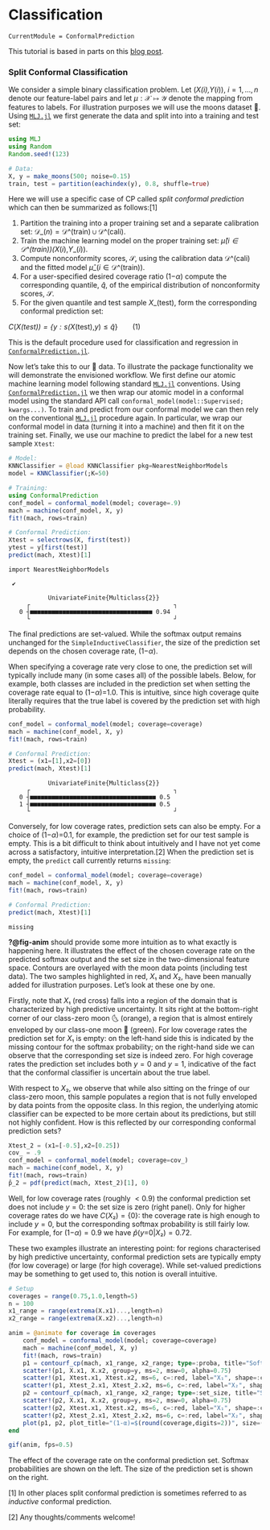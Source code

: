 
# Classification

``` @meta
CurrentModule = ConformalPrediction
```

This tutorial is based in parts on this [blog post](https://www.paltmeyer.com/blog/posts/conformal-prediction/).

### Split Conformal Classification

We consider a simple binary classification problem. Let (*X*_(*i*),*Y*_(*i*)), *i* = 1, ..., *n* denote our feature-label pairs and let *μ* : 𝒳 ↦ 𝒴 denote the mapping from features to labels. For illustration purposes we will use the moons dataset 🌙. Using [`MLJ.jl`](https://alan-turing-institute.github.io/MLJ.jl/v0.18/) we first generate the data and split into into a training and test set:

``` julia
using MLJ
using Random
Random.seed!(123)

# Data:
X, y = make_moons(500; noise=0.15)
train, test = partition(eachindex(y), 0.8, shuffle=true)
```

Here we will use a specific case of CP called *split conformal prediction* which can then be summarized as follows:[1]

1.  Partition the training into a proper training set and a separate calibration set: 𝒟_(*n*) = 𝒟^(train) ∪ 𝒟^(cali).
2.  Train the machine learning model on the proper training set: *μ̂*_(*i* ∈ 𝒟^(train))(*X*_(*i*),*Y*_(*i*)).
3.  Compute nonconformity scores, 𝒮, using the calibration data 𝒟^(cali) and the fitted model *μ̂*_(*i* ∈ 𝒟^(train)).
4.  For a user-specified desired coverage ratio (1−*α*) compute the corresponding quantile, *q̂*, of the empirical distribution of nonconformity scores, 𝒮.
5.  For the given quantile and test sample *X*_(test), form the corresponding conformal prediction set:

*C*(*X*_(test)) = {*y* : *s*(*X*_(test),*y*) ≤ *q̂*}   (1)

This is the default procedure used for classification and regression in [`ConformalPrediction.jl`](https://github.com/pat-alt/ConformalPrediction.jl).

Now let’s take this to our 🌙 data. To illustrate the package functionality we will demonstrate the envisioned workflow. We first define our atomic machine learning model following standard [`MLJ.jl`](https://alan-turing-institute.github.io/MLJ.jl/v0.18/) conventions. Using [`ConformalPrediction.jl`](https://github.com/pat-alt/ConformalPrediction.jl) we then wrap our atomic model in a conformal model using the standard API call `conformal_model(model::Supervised; kwargs...)`. To train and predict from our conformal model we can then rely on the conventional [`MLJ.jl`](https://alan-turing-institute.github.io/MLJ.jl/v0.18/) procedure again. In particular, we wrap our conformal model in data (turning it into a machine) and then fit it on the training set. Finally, we use our machine to predict the label for a new test sample `Xtest`:

``` julia
# Model:
KNNClassifier = @load KNNClassifier pkg=NearestNeighborModels
model = KNNClassifier(;K=50) 

# Training:
using ConformalPrediction
conf_model = conformal_model(model; coverage=.9)
mach = machine(conf_model, X, y)
fit!(mach, rows=train)

# Conformal Prediction:
Xtest = selectrows(X, first(test))
ytest = y[first(test)]
predict(mach, Xtest)[1]
```

    import NearestNeighborModels

     ✔

               UnivariateFinite{Multiclass{2}}      
         ┌                                        ┐ 
       0 ┤■■■■■■■■■■■■■■■■■■■■■■■■■■■■■■■■■■ 0.94   
         └                                        ┘ 

The final predictions are set-valued. While the softmax output remains unchanged for the `SimpleInductiveClassifier`, the size of the prediction set depends on the chosen coverage rate, (1−*α*).

When specifying a coverage rate very close to one, the prediction set will typically include many (in some cases all) of the possible labels. Below, for example, both classes are included in the prediction set when setting the coverage rate equal to (1−*α*)=1.0. This is intuitive, since high coverage quite literally requires that the true label is covered by the prediction set with high probability.

``` julia
conf_model = conformal_model(model; coverage=coverage)
mach = machine(conf_model, X, y)
fit!(mach, rows=train)

# Conformal Prediction:
Xtest = (x1=[1],x2=[0])
predict(mach, Xtest)[1]
```

               UnivariateFinite{Multiclass{2}}      
         ┌                                        ┐ 
       0 ┤■■■■■■■■■■■■■■■■■■■■■■■■■■■■■■■■■■■ 0.5   
       1 ┤■■■■■■■■■■■■■■■■■■■■■■■■■■■■■■■■■■■ 0.5   
         └                                        ┘ 

Conversely, for low coverage rates, prediction sets can also be empty. For a choice of (1−*α*)=0.1, for example, the prediction set for our test sample is empty. This is a bit difficult to think about intuitively and I have not yet come across a satisfactory, intuitive interpretation.[2] When the prediction set is empty, the `predict` call currently returns `missing`:

``` julia
conf_model = conformal_model(model; coverage=coverage)
mach = machine(conf_model, X, y)
fit!(mach, rows=train)

# Conformal Prediction:
predict(mach, Xtest)[1]
```

    missing

**?@fig-anim** should provide some more intuition as to what exactly is happening here. It illustrates the effect of the chosen coverage rate on the predicted softmax output and the set size in the two-dimensional feature space. Contours are overlayed with the moon data points (including test data). The two samples highlighted in red, *X*₁ and *X*₂, have been manually added for illustration purposes. Let’s look at these one by one.

Firstly, note that *X*₁ (red cross) falls into a region of the domain that is characterized by high predictive uncertainty. It sits right at the bottom-right corner of our class-zero moon 🌜 (orange), a region that is almost entirely enveloped by our class-one moon 🌛 (green). For low coverage rates the prediction set for *X*₁ is empty: on the left-hand side this is indicated by the missing contour for the softmax probability; on the right-hand side we can observe that the corresponding set size is indeed zero. For high coverage rates the prediction set includes both *y* = 0 and *y* = 1, indicative of the fact that the conformal classifier is uncertain about the true label.

With respect to *X*₂, we observe that while also sitting on the fringe of our class-zero moon, this sample populates a region that is not fully enveloped by data points from the opposite class. In this region, the underlying atomic classifier can be expected to be more certain about its predictions, but still not highly confident. How is this reflected by our corresponding conformal prediction sets?

``` julia
Xtest_2 = (x1=[-0.5],x2=[0.25])
cov_ = .9
conf_model = conformal_model(model; coverage=cov_)
mach = machine(conf_model, X, y)
fit!(mach, rows=train)
p̂_2 = pdf(predict(mach, Xtest_2)[1], 0)
```

Well, for low coverage rates (roughly  \< 0.9) the conformal prediction set does not include *y* = 0: the set size is zero (right panel). Only for higher coverage rates do we have *C*(*X*₂) = {0}: the coverage rate is high enough to include *y* = 0, but the corresponding softmax probability is still fairly low. For example, for (1−*α*) = 0.9 we have *p̂*(*y*=0|*X*₂) = 0.72.

These two examples illustrate an interesting point: for regions characterised by high predictive uncertainty, conformal prediction sets are typically empty (for low coverage) or large (for high coverage). While set-valued predictions may be something to get used to, this notion is overall intuitive.

``` julia
# Setup
coverages = range(0.75,1.0,length=5)
n = 100
x1_range = range(extrema(X.x1)...,length=n)
x2_range = range(extrema(X.x2)...,length=n)

anim = @animate for coverage in coverages
    conf_model = conformal_model(model; coverage=coverage)
    mach = machine(conf_model, X, y)
    fit!(mach, rows=train)
    p1 = contourf_cp(mach, x1_range, x2_range; type=:proba, title="Softmax", axis=nothing)
    scatter!(p1, X.x1, X.x2, group=y, ms=2, msw=0, alpha=0.75)
    scatter!(p1, Xtest.x1, Xtest.x2, ms=6, c=:red, label="X₁", shape=:cross, msw=6)
    scatter!(p1, Xtest_2.x1, Xtest_2.x2, ms=6, c=:red, label="X₂", shape=:diamond, msw=6)
    p2 = contourf_cp(mach, x1_range, x2_range; type=:set_size, title="Set size", axis=nothing)
    scatter!(p2, X.x1, X.x2, group=y, ms=2, msw=0, alpha=0.75)
    scatter!(p2, Xtest.x1, Xtest.x2, ms=6, c=:red, label="X₁", shape=:cross, msw=6)
    scatter!(p2, Xtest_2.x1, Xtest_2.x2, ms=6, c=:red, label="X₂", shape=:diamond, msw=6)
    plot(p1, p2, plot_title="(1-α)=$(round(coverage,digits=2))", size=(800,300))
end

gif(anim, fps=0.5)
```

The effect of the coverage rate on the conformal prediction set. Softmax probabilities are shown on the left. The size of the prediction set is shown on the right.

[1] In other places split conformal prediction is sometimes referred to as *inductive* conformal prediction.

[2] Any thoughts/comments welcome!
